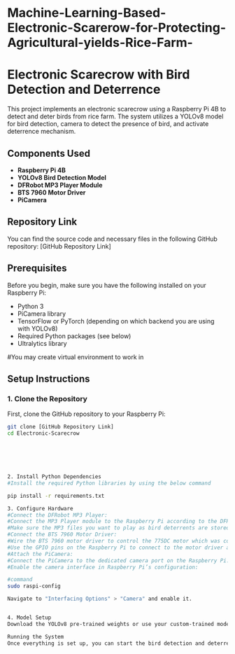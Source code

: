 # Machine-Learning-Based-Electronic-Scarerow-for-Protecting-Agricultural-yields-Rice-Farm-

# Electronic Scarecrow with Bird Detection and Deterrence

This project implements an electronic scarecrow using a Raspberry Pi 4B to detect and deter birds from rice farm. The system utilizes a YOLOv8 model for bird detection, camera to detect the presence of bird, and activate deterrence mechanism.

## Components Used
- **Raspberry Pi 4B**
- **YOLOv8 Bird Detection Model**
- **DFRobot MP3 Player Module**
- **BTS 7960 Motor Driver**
- **PiCamera**

## Repository Link
You can find the source code and necessary files in the following GitHub repository: [GitHub Repository Link]

## Prerequisites
Before you begin, make sure you have the following installed on your Raspberry Pi:
- Python 3
- PiCamera library
- TensorFlow or PyTorch (depending on which backend you are using with YOLOv8)
- Required Python packages (see below)
- Ultralytics library

#You may create virtual environment to work in

## Setup Instructions

### 1. Clone the Repository
First, clone the GitHub repository to your Raspberry Pi:
```bash
git clone [GitHub Repository Link]
cd Electronic-Scarecrow






2. Install Python Dependencies
#Install the required Python libraries by using the below command

pip install -r requirements.txt

3. Configure Hardware
#Connect the DFRobot MP3 Player:
#Connect the MP3 Player module to the Raspberry Pi according to the DFRobot MP3 Player Guide.
#Make sure the MP3 files you want to play as bird deterrents are stored on a microSD card inserted into the MP3 player.
#Connect the BTS 7960 Motor Driver:
#Wire the BTS 7960 motor driver to control the 775DC motor which was conveterted to a vibrator motor 
#Use the GPIO pins on the Raspberry Pi to connect to the motor driver as per the motor driver’s datasheet.
#Attach the PiCamera:
#Connect the PiCamera to the dedicated camera port on the Raspberry Pi.
#Enable the camera interface in Raspberry Pi’s configuration:

#command
sudo raspi-config

Navigate to "Interfacing Options" > "Camera" and enable it.


4. Model Setup
Download the YOLOv8 pre-trained weights or use your custom-trained model. Place the weights file in the model/ directory:

Running the System
Once everything is set up, you can start the bird detection and deterrence system:
    
